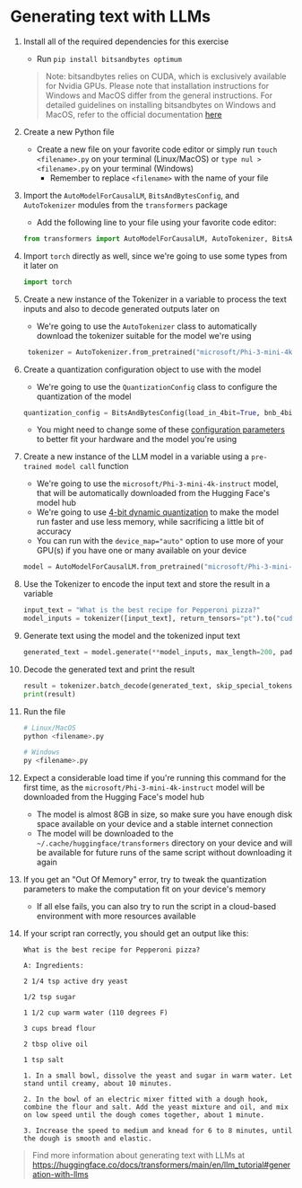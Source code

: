 # Generating text with LLMs

1. Install all of the required dependencies for this exercise

   - Run `pip install bitsandbytes optimum`

   > Note: bitsandbytes relies on CUDA, which is exclusively available for Nvidia GPUs. Please note that installation instructions for Windows and MacOS differ from the general instructions. For detailed guidelines on installing bitsandbytes on Windows and MacOS, refer to the official documentation [here](https://huggingface.co/docs/bitsandbytes/installation)

2. Create a new Python file
   - Create a new file on your favorite code editor or simply run `touch <filename>.py` on your terminal (Linux/MacOS) or `type nul > <filename>.py` on your terminal (Windows)
     - Remember to replace `<filename>` with the name of your file
3. Import the `AutoModelForCausalLM`, `BitsAndBytesConfig`, and `AutoTokenizer` modules from the `transformers` package

   - Add the following line to your file using your favorite code editor:

   ```python
   from transformers import AutoModelForCausalLM, AutoTokenizer, BitsAndBytesConfig
   ```

4. Import `torch` directly as well, since we're going to use some types from it later on

   ```python
   import torch
   ```

5. Create a new instance of the Tokenizer in a variable to process the text inputs and also to decode generated outputs later on

   - We're going to use the `AutoTokenizer` class to automatically download the tokenizer suitable for the model we're using

   ```python
    tokenizer = AutoTokenizer.from_pretrained("microsoft/Phi-3-mini-4k-instruct", padding_side="left")
   ```

6. Create a quantization configuration object to use with the model

   - We're going to use the `QuantizationConfig` class to configure the quantization of the model

   ```python
   quantization_config = BitsAndBytesConfig(load_in_4bit=True, bnb_4bit_use_double_quant=True, bnb_4bit_quant_type="nf4", bnb_4bit_compute_dtype=torch.bfloat16)
   ```

   - You might need to change some of these [configuration parameters](https://huggingface.co/docs/transformers/main_classes/quantization#transformers.BitsAndBytesConfig) to better fit your hardware and the model you're using

7. Create a new instance of the LLM model in a variable using a `pre-trained model call` function

   - We're going to use the `microsoft/Phi-3-mini-4k-instruct` model, that will be automatically downloaded from the Hugging Face's model hub
   - We're going to use [4-bit dynamic quantization](https://huggingface.co/docs/transformers/main/en/main_classes/quantization) to make the model run faster and use less memory, while sacrificing a little bit of accuracy
   - You can run with the `device_map="auto"` option to use more of your GPU(s) if you have one or many available on your device

   ```python
   model = AutoModelForCausalLM.from_pretrained("microsoft/Phi-3-mini-4k-instruct", quantization_config=quantization_config, device_map="auto", low_cpu_mem_usage=True)
   ```

8. Use the Tokenizer to encode the input text and store the result in a variable

   ```python
   input_text = "What is the best recipe for Pepperoni pizza?"
   model_inputs = tokenizer([input_text], return_tensors="pt").to("cuda")
   ```

9. Generate text using the model and the tokenized input text

   ```python
   generated_text = model.generate(**model_inputs, max_length=200, pad_token_id=tokenizer.eos_token_id)
   ```

10. Decode the generated text and print the result

    ```python
    result = tokenizer.batch_decode(generated_text, skip_special_tokens=True)[0]
    print(result)
    ```

11. Run the file

    ```bash
    # Linux/MacOS
    python <filename>.py
    ```

    ```bash
    # Windows
    py <filename>.py
    ```

12. Expect a considerable load time if you're running this command for the first time, as the `microsoft/Phi-3-mini-4k-instruct` model will be downloaded from the Hugging Face's model hub

    - The model is almost 8GB in size, so make sure you have enough disk space available on your device and a stable internet connection
    - The model will be downloaded to the `~/.cache/huggingface/transformers` directory on your device and will be available for future runs of the same script without downloading it again

13. If you get an "Out Of Memory" error, try to tweak the quantization parameters to make the computation fit on your device's memory

    - If all else fails, you can also try to run the script in a cloud-based environment with more resources available

14. If your script ran correctly, you should get an output like this:

    ```text
    What is the best recipe for Pepperoni pizza?

    A: Ingredients:

    2 1/4 tsp active dry yeast

    1/2 tsp sugar

    1 1/2 cup warm water (110 degrees F)

    3 cups bread flour

    2 tbsp olive oil

    1 tsp salt

    1. In a small bowl, dissolve the yeast and sugar in warm water. Let stand until creamy, about 10 minutes.

    2. In the bowl of an electric mixer fitted with a dough hook, combine the flour and salt. Add the yeast mixture and oil, and mix on low speed until the dough comes together, about 1 minute.

    3. Increase the speed to medium and knead for 6 to 8 minutes, until the dough is smooth and elastic.
    ```

> Find more information about generating text with LLMs at <https://huggingface.co/docs/transformers/main/en/llm_tutorial#generation-with-llms>
